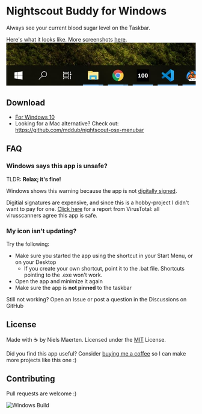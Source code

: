 # Nightscout Buddy for Windows

Always see your current blood sugar level on the Taskbar.

Here's what it looks like. More screenshots [here](./SCREENSHOTS.md).
![Screenshot1](./screenshots/default.jpg)

## Download

* [For Windows 10](https://github.com/nielsmaerten/glucose-ticker/releases)
* Looking for a Mac alternative? Check out: https://github.com/mddub/nightscout-osx-menubar

## FAQ

### Windows says this app is unsafe?

TLDR: **Relax; it's fine!** 

Windows shows this warning because the app is not [digitally signed](https://www.google.com/search?q=microsoft+authenticode).

Digitial signatures are expensive, and since this is a hobby-project I didn't want to pay for one.
[Click here](https://www.virustotal.com/gui/url/0a66fe671d842b7d86e6a11be59f26a6d9cedaca3a21520c1f430c6dad56a5d5?nocache=1) for a report from VirusTotal: all virusscanners agree this app is safe.

### My icon isn't updating?

Try the following:

* Make sure you started the app using the shortcut in your Start Menu, or on your Desktop
  * If you create your own shortcut, point it to the .bat file. Shortcuts pointing to the .exe won't work.
* Open the app and minimize it again
* Make sure the app is **not pinned** to the taskbar

Still not working? Open an Issue or post a question in the Discussions on GitHub

## License

Made with ☕ by Niels Maerten. Licensed under the [MIT](./LICENSE) License.

Did you find this app useful? Consider [buying me a coffee](https://go.niels.me/coffee) so I can make more projects like this one :)

## Contributing

Pull requests are welcome :)

![Windows Build](https://github.com/nielsmaerten/glucose-ticker/workflows/Windows%20Build/badge.svg?branch=release)
